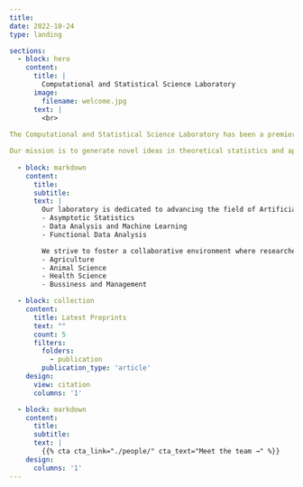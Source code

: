 ```yaml
---
title:
date: 2022-10-24
type: landing

sections:
  - block: hero
    content:
      title: |
        Computational and Statistical Science Laboratory
      image:
        filename: welcome.jpg
      text: |
        <br>
        
The Computational and Statistical Science Laboratory has been a premier research group and laboratory for computational and statistical science research, teaching, and practice since its founding in 2024 at Rajamangala University of Technology Suvarnabhumi.

Our mission is to generate novel ideas in theoretical statistics and apply them to real-world data analysis. We are dedicated to advancing knowledge and practice in computational and statistical sciences through rigorous research, comprehensive teaching, and practical applications.
   
  - block: markdown
    content:
      title:
      subtitle:
      text: |
        Our laboratory is dedicated to advancing the field of Artificial Intelligence through cutting-edge research and practical applications. We focus on:
        - Asymptotic Statistics
        - Data Analysis and Machine Learning
        - Functional Data Analysis

        We strive to foster a collaborative environment where researchers and students can innovate and excel in their respective areas of expertise.
        - Agriculture
        - Animal Science
        - Health Science
        - Bussiness and Management

  - block: collection
    content:
      title: Latest Preprints
      text: ""
      count: 5
      filters:
        folders:
          - publication
        publication_type: 'article'
    design:
      view: citation
      columns: '1'

  - block: markdown
    content:
      title:
      subtitle:
      text: |
        {{% cta cta_link="./people/" cta_text="Meet the team →" %}}
    design:
      columns: '1'
---
```

